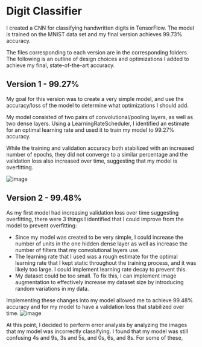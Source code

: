 # Digit Classifier
I created a CNN for classifying handwritten digits in TensorFlow. The model is trained on the MNIST data set and my final version achieves 99.73% accuracy.

The files corresponding to each version are in the corresponding folders. The following is an outline of design choices and optimizations I added to achieve my final, state-of-the-art accuracy.

## Version 1 - 99.27%
My goal for this version was to create a very simple model, and use the accuracy/loss of the model to determine what optimizations I should add.

My model consisted of two pairs of convolutional/pooling layers, as well as two dense layers. Using a LearningRateScheduler, I identified an estimate for an optimal learning rate and used it to train my model to 99.27% accuracy.

While the training and validation accuracy both stabilized with an increased number of epochs, they did not converge to a similar percentage and the validation loss also increased over time, suggesting that my model is overfitting.

![image](https://user-images.githubusercontent.com/76772867/149642556-2f34e316-9f96-46d1-a610-91e91075c66a.png)

## Version 2 - 99.48%
As my first model had increasing validation loss over time suggesting overfitting, there were 3 things I identified that I could improve from the model to prevent overfitting:
* Since my model was created to be very simple, I could increase the number of units in the one hidden dense layer as well as increase the number of filters that my convolutional layers use.
* The learning rate that I used was a rough estimate for the optimal learning rate that I kept static throughout the training process, and it was likely too large. I could implement learning rate decay to prevent this.
* My dataset could be too small. To fix this, I can implement image augmentation to effectively increase my dataset size by introducing random variations in my data.

Implementing these changes into my model allowed me to achieve 99.48% accuracy and for my model to have a validation loss that stabilized over time.
![image](https://user-images.githubusercontent.com/76772867/149642703-e4403a86-ac9e-400a-bc9d-4ad5d4a2f814.png)

At this point, I decided to perform error analysis by analyzing the images that my model was incorrectly classifying. I found that my model was still confusing 4s and 9s, 3s and 5s, and 0s, 6s, and 8s. For some of these, 
